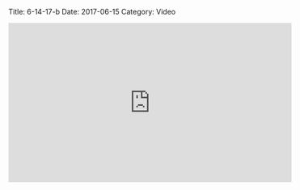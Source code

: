 Title: 6-14-17-b
Date: 2017-06-15
Category: Video

<iframe width="560" height="315" src="https://www.youtube.com/embed/MM5bvrhT4qA" title="YouTube video player" frameborder="0" allow="accelerometer; autoplay; clipboard-write; encrypted-media; gyroscope; picture-in-picture" allowfullscreen></iframe>

